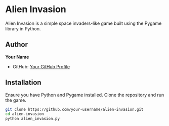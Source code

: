 # Alien Invasion

Alien Invasion is a simple space invaders-like game built using the Pygame library in Python.

## Author

**Your Name**

- GitHub: [Your GitHub Profile](https://github.com/vaseemsworld)

## Installation

Ensure you have Python and Pygame installed. Clone the repository and run the game.

```bash
git clone https://github.com/your-username/alien-invasion.git
cd alien-invasion
python alien_invasion.py


